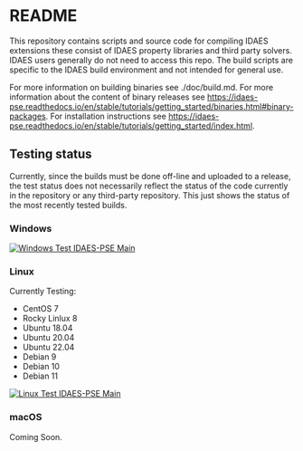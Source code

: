 # README

This repository contains scripts and source code for compiling IDAES extensions
these consist of IDAES property libraries and third party solvers. IDAES users
generally do not need to access this repo.  The build scripts are specific
to the IDAES build environment and not intended for general use. 

For more information on building binaries see ./doc/build.md.  For more information
about the content of binary releases see https://idaes-pse.readthedocs.io/en/stable/tutorials/getting_started/binaries.html#binary-packages.
For installation instructions see https://idaes-pse.readthedocs.io/en/stable/tutorials/getting_started/index.html.

## Testing status

Currently, since the builds must be done off-line and uploaded to a release, the
test status does not necessarily reflect the status of the code currently in the
repository or any third-party repository.  This just shows the status of the most
recently tested builds.

### Windows

[![Windows Test IDAES-PSE Main](https://github.com/IDAES/idaes-ext/actions/workflows/test_windows_main.yml/badge.svg)](https://github.com/IDAES/idaes-ext/actions/workflows/test_windows_main.yml)

### Linux

Currently Testing:
* CentOS 7
* Rocky Linlux 8
* Ubuntu 18.04
* Ubuntu 20.04
* Ubuntu 22.04
* Debian 9
* Debian 10
* Debian 11

[![Linux Test IDAES-PSE Main](https://github.com/IDAES/idaes-ext/actions/workflows/test_linux.yml/badge.svg)](https://github.com/IDAES/idaes-ext/actions/workflows/test_linux.yml)

### macOS

Coming Soon.
